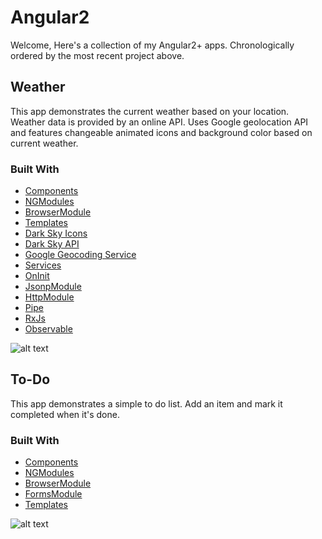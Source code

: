 # Angular2
Welcome, Here's a collection of my Angular2+ apps. Chronologically ordered by the most recent project above.


## Weather
This app demonstrates the current weather based on your location. Weather data is provided by an online API. Uses Google geolocation API and features changeable animated icons and background color based on current weather. 

### Built With
* [Components](https://angular.io/api/core/Component)
* [NGModules](https://angular.io/guide/ngmodule)
* [BrowserModule](https://angular.io/api/platform-browser/BrowserModule)
* [Templates](https://angular.io/guide/template-syntax)
* [Dark Sky Icons](https://darkskyapp.github.io/skycons/)
* [Dark Sky API](https://darksky.net/dev/docs)
* [Google Geocoding Service](https://developers.google.com/maps/documentation/javascript/geocoding)
* [Services](https://angular.io/tutorial/toh-pt4)
* [OnInit](https://angular.io/api/core/OnInit)
* [JsonpModule](https://angular.io/api/http/JsonpModule)
* [HttpModule](https://angular.io/api/http/HttpModule)
* [Pipe](https://angular.io/api/core/Pipe)
* [RxJs](http://reactivex.io/rxjs/)
* [Observable](http://reactivex.io/rxjs/class/es6/Observable.js~Observable.html)



![alt text](https://www.noelfranceschi.com/angular2-apps/weather.png)



## To-Do
This app demonstrates a simple to do list. Add an item and mark it completed when it's done.

### Built With
* [Components](https://angular.io/api/core/Component)
* [NGModules](https://angular.io/guide/ngmodule)
* [BrowserModule](https://angular.io/api/platform-browser/BrowserModule)
* [FormsModule](https://angular.io/api/forms/FormsModule)
* [Templates](https://angular.io/guide/template-syntax)



![alt text](https://www.noelfranceschi.com/angular2-apps/todo.png)

